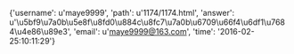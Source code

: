 {'username': u'maye9999', 'path': u'1174/1174.html', 'answer': u'\u5bf9\u7a0b\u5e8f\u8fd0\u884c\u8fc7\u7a0b\u6709\u66f4\u6df1\u7684\u4e86\u89e3', 'email': u'maye9999@163.com', 'time': '2016-02-25:10:11:29'}
